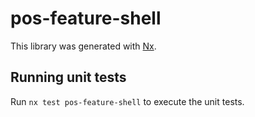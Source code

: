 # pos-feature-shell

This library was generated with [Nx](https://nx.dev).

## Running unit tests

Run `nx test pos-feature-shell` to execute the unit tests.
